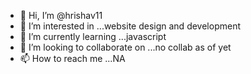 - 👋 Hi, I’m @hrishav11
- 👀 I’m interested in ...website design and development
- 🌱 I’m currently learning ...javascript
- 💞️ I’m looking to collaborate on ...no collab as of yet 
- 📫 How to reach me ...NA

<!---
hrishav11/hrishav11 is a ✨ special ✨ repository because its `README.md` (this file) appears on your GitHub profile.
You can click the Preview link to take a look at your changes.
--->
